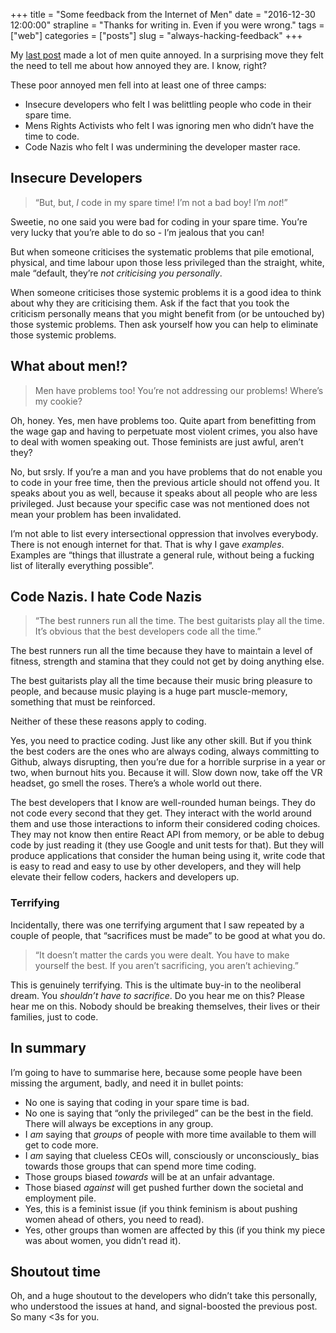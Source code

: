 +++
title = "Some feedback from the Internet of Men"
date = "2016-12-30 12:00:00"
strapline = "Thanks for writing in. Even if you were wrong."
tags = ["web"]
categories = ["posts"]
slug = "always-hacking-feedback"
+++

My [last post](/blog/an-open-letter-to-that-always-hacking-guy) made a lot of men quite annoyed. In a surprising move they felt the need to tell me about how annoyed they are. I know, right?  

These poor annoyed men fell into at least one of three camps:

- Insecure developers who felt I was belittling people who code in their spare time.
- Mens Rights Activists who felt I was ignoring men who didn’t have the time to code.
- Code Nazis who felt I was undermining the developer master race.

## Insecure Developers
> “But, but, *I* code in my spare time! I’m not a bad boy! I’m *not*!”

Sweetie, no one said you were bad for coding in your spare time. You’re very lucky that you’re able to do so - I’m jealous that you can!

But when someone criticises the systematic problems that pile emotional, physical, and time labour upon those less privileged than the straight, white, male “default, they’re *not criticising you personally*.

When someone criticises those systemic problems it is a good idea to think about why they are criticising them. Ask if the fact that you took the criticism personally means that you might benefit from (or be untouched by) those systemic problems. Then ask yourself how you can help to eliminate those systemic problems.

## What about men!?

> Men have problems too! You’re not addressing our problems! Where’s my cookie?

Oh, honey. Yes, men have problems too. Quite apart from benefitting from the wage gap and having to perpetuate most violent crimes, you also have to deal with women speaking out. Those feminists are just awful, aren’t they?

No, but srsly. If you’re a man and you have problems that do not enable you to code in your free time, then the previous article should not offend you. It speaks about you as well, because it speaks about all people who are less privileged. Just because your specific case was not mentioned does not mean your problem has been invalidated.

I’m not able to list every intersectional oppression that involves everybody. There is not enough internet for that. That is why I gave _examples_. Examples are “things that illustrate a general rule, without being a fucking list of literally everything possible”.

## Code Nazis. I hate Code Nazis

> “The best runners run all the time. The best guitarists play all the time. It’s obvious that the best developers code all the time.”

The best runners run all the time because they have to maintain a level of fitness, strength and stamina that they could not get by doing anything else.

The best guitarists play all the time because their music bring pleasure to people, and because music playing is a huge part muscle-memory, something that must be reinforced.

Neither of these these reasons apply to coding.

Yes, you need to practice coding. Just like any other skill. But if you think the best coders are the ones who are always coding, always committing to Github, always disrupting, then you’re due for a horrible surprise in a year or two, when burnout hits you. Because it will. Slow down now, take off the VR headset, go smell the roses. There’s a whole world out there.

The best developers that I know are well-rounded human beings. They do not code every second that they get. They interact with the world around them and use those interactions to inform their considered coding choices. They may not know then entire React API from memory, or be able to debug code by just reading it (they use Google and unit tests for that). But they will produce applications that consider the human being using it, write code that is easy to read and easy to use by other developers, and they will help elevate their fellow coders, hackers and developers up.

### Terrifying

Incidentally, there was one terrifying argument that I saw repeated by a couple of people, that “sacrifices must be made” to be good at what you do.

> “It doesn’t matter the cards you were dealt. You have to make yourself the best. If you aren’t sacrificing, you aren’t achieving.”

This is genuinely terrifying. This is the ultimate buy-in to the neoliberal dream. You _shouldn’t have to sacrifice_. Do you hear me on this? Please hear me on this. Nobody should be breaking themselves, their lives or their families, just to code.

## In summary

I’m going to have to summarise here, because some people have been missing the argument, badly, and need it in bullet points:

- No one is saying that coding in your spare time is bad.
- No one is saying that “only the privileged” can be the best in the field. There will always be exceptions in any group.
- I _am_ saying that _groups_ of people with more time available to them will get to code more.
- I _am_ saying that clueless CEOs will, consciously or unconsciously_ bias towards those groups that can spend more time coding.
- Those groups biased _towards_ will be at an unfair advantage.
- Those biased _against_ will get pushed further down the societal and employment pile.
- Yes, this is a feminist issue (if you think feminism is about pushing women ahead of others, you need to read).
- Yes, other groups than women are affected by this (if you think my piece was about women, you didn’t read it).

## Shoutout time
Oh, and a huge shoutout to the developers who didn’t take this personally, who understood the issues at hand, and signal-boosted the previous post. So many <3s for you.
